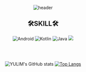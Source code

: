 <div align="center">

![header](https://capsule-render.vercel.app/api?type=Waving&color=gradient&customColorList=0,2,2,5,30&height=250&section=header&text=Welcome%20To%20YULIM's%20GitHub&fontSize=60)
## 🛠SKILL🛠
<img alt="Android" src="https://img.shields.io/badge/Android-3DDC84?style=for-the-badge&logo=android&logoColor=white"/>
<img alt="Kotlin" src="https://img.shields.io/badge/kotlin-%230095D5.svg?&style=for-the-badge&logo=kotlin&logoColor=white"/>
<img alt="Java" src="https://img.shields.io/badge/Java-007396.svg?&style=for-the-badge&logo=Java&logoColor=white"/>
<img src="https://img.shields.io/badge/c++-00599C?style=for-the-badge&logo=c%2B%2B&logoColor=white"/> 
<br></br><br></br>


![YULIM's GitHub stats](https://github-readme-stats.vercel.app/api?username=ChoiYuLim&show_icons=true&theme=radical) [![Top Langs](https://github-readme-stats.vercel.app/api/top-langs/?username=ChoiYuLim&layout=compact)](https://github.com/anuraghazra/github-readme-stats)

</div>
